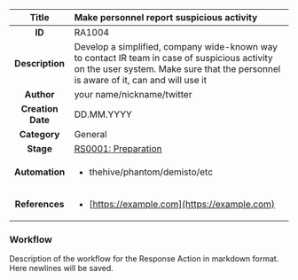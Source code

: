 | Title                       | Make personnel report suspicious activity         |
|:---------------------------:|:--------------------|
| **ID**                      | RA1004            |
| **Description**             | Develop a simplified, company wide-known way to contact IR team in case of suspicious activity on the user system. Make sure that the personnel is aware of it, can and will use it   |
| **Author**                  | your name/nickname/twitter        |
| **Creation Date**           | DD.MM.YYYY |
| **Category**                | General      |
| **Stage**                   |[RS0001: Preparation](../Response_Stages/RS0001.md)| 
| **Automation** |<ul><li>thehive/phantom/demisto/etc</li></ul>|
| **References** |<ul><li>[https://example.com](https://example.com)</li></ul>|

### Workflow

Description of the workflow for the Response Action in markdown format.  
Here newlines will be saved.  
